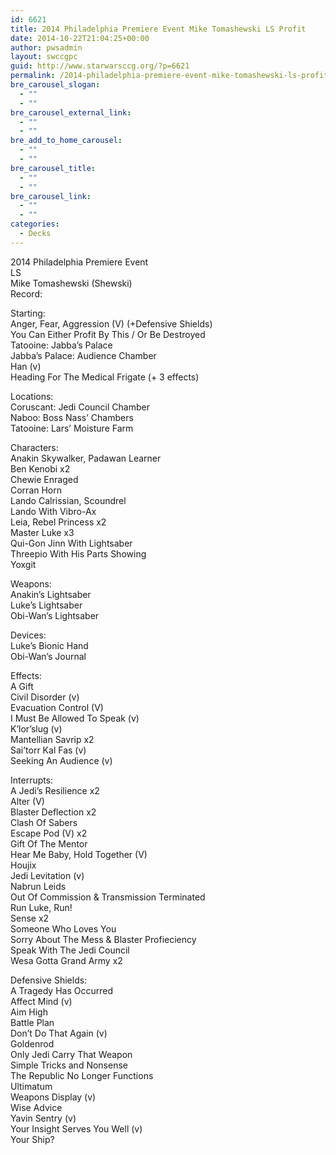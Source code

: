 ```yaml
---
id: 6621
title: 2014 Philadelphia Premiere Event Mike Tomashewski LS Profit
date: 2014-10-22T21:04:25+00:00
author: pwsadmin
layout: swccgpc
guid: http://www.starwarsccg.org/?p=6621
permalink: /2014-philadelphia-premiere-event-mike-tomashewski-ls-profit/
bre_carousel_slogan:
  - ""
  - ""
bre_carousel_external_link:
  - ""
  - ""
bre_add_to_home_carousel:
  - ""
  - ""
bre_carousel_title:
  - ""
  - ""
bre_carousel_link:
  - ""
  - ""
categories:
  - Decks
---
```

2014 Philadelphia Premiere Event  
LS  
Mike Tomashewski (Shewski)  
Record:

Starting:  
Anger, Fear, Aggression (V) (+Defensive Shields)  
You Can Either Profit By This / Or Be Destroyed  
Tatooine: Jabba&#8217;s Palace  
Jabba&#8217;s Palace: Audience Chamber  
Han (v)  
Heading For The Medical Frigate (+ 3 effects)

Locations:  
Coruscant: Jedi Council Chamber  
Naboo: Boss Nass&#8217; Chambers  
Tatooine: Lars&#8217; Moisture Farm

Characters:  
Anakin Skywalker, Padawan Learner  
Ben Kenobi x2  
Chewie Enraged  
Corran Horn  
Lando Calrissian, Scoundrel  
Lando With Vibro-Ax  
Leia, Rebel Princess x2  
Master Luke x3  
Qui-Gon Jinn With Lightsaber  
Threepio With His Parts Showing  
Yoxgit

Weapons:  
Anakin&#8217;s Lightsaber  
Luke&#8217;s Lightsaber  
Obi-Wan&#8217;s Lightsaber

Devices:  
Luke&#8217;s Bionic Hand  
Obi-Wan&#8217;s Journal

Effects:  
A Gift  
Civil Disorder (v)  
Evacuation Control (V)  
I Must Be Allowed To Speak (v)  
K&#8217;lor&#8217;slug (v)  
Mantellian Savrip x2  
Sai&#8217;torr Kal Fas (v)  
Seeking An Audience (v)

Interrupts:  
A Jedi&#8217;s Resilience x2  
Alter (V)  
Blaster Deflection x2  
Clash Of Sabers  
Escape Pod (V) x2  
Gift Of The Mentor  
Hear Me Baby, Hold Together (V)  
Houjix  
Jedi Levitation (v)  
Nabrun Leids  
Out Of Commission & Transmission Terminated  
Run Luke, Run!  
Sense x2  
Someone Who Loves You  
Sorry About The Mess & Blaster Profieciency  
Speak With The Jedi Council  
Wesa Gotta Grand Army x2

Defensive Shields:  
A Tragedy Has Occurred  
Affect Mind (v)  
Aim High  
Battle Plan  
Don&#8217;t Do That Again (v)  
Goldenrod  
Only Jedi Carry That Weapon  
Simple Tricks and Nonsense  
The Republic No Longer Functions  
Ultimatum  
Weapons Display (v)  
Wise Advice  
Yavin Sentry (v)  
Your Insight Serves You Well (v)  
Your Ship?